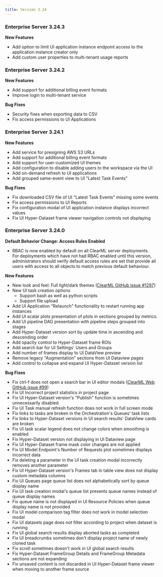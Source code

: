 ```yaml
---
title: Version 3.24
---
```



### Enterprise Server 3.24.3

**New Features**
* Add option to limit UI application instance endpoint access to the application instance creator only
* Add custom user properties to multi-tenant usage reports

### Enterprise Server 3.24.2

**New Features**
* Add support for additional billing event formats
* Improve login to multi-tenant service

**Bug Fixes**
* Security fixes when exporting data to CSV
* Fix access permissions to UI Applications

### Enterprise Server 3.24.1

**New Features**
* Add service for presigning AWS S3 URLs 
* Add support for additional billing event formats
* Add support for user-customized UI themes
* Add configuration to disable adding users to the workspace via the UI
* Add on-demand refresh to UI applications
* Add grouped same-event view to UI "Latest Task Events"

**Bug Fixes**
* Fix downloaded CSV file of UI "Latest Task Events" missing some events 
* Fix access permissions to UI Reports
* Fix configuration modal of UI application instance displays incorrect values
* Fix UI Hyper-Dataset frame viewer navigation controls not displaying 


### Enterprise Server 3.24.0

**Default Behavior Change: Access Rules Enabled**
* RBAC is now enabled by default on all ClearML server deployments.  
  For deployments which have not had RBAC enabled until this version, administrators should verify default access rules are set that provide all users with access to all objects to match previous default behaviour.


**New Features**
* New look and feel: Full light/dark themes  ([ClearML GitHub issue #1297](https://github.com/clearml/clearml/issues/1297))
* New UI task creation options
  * Support bash as well as python scripts
  * Support file upload
* Add UI Application "Relaunch" functionality to restart running app instances
* Add UI scalar plots presentation of plots in sections grouped by metrics.
* Add UI pipeline DAG presentation with pipeline steps grouped into stages
* Add Hyper-Dataset version sort by update time in ascending and descending order
* Add opacity control to Hyper-Dataset frame ROIs 
* Add search bar for UI Settings' Users and Groups
* Add number of frames display to UI DataView preview
* Remove legacy "Augmentation" sections from UI Dataview pages
* Add control to collapse and expand UI Hyper-Dataset version list

**Bug Fixes**
* Fix ctrl-f does not open a search bar in UI editor modals ([ClearML Web GitHub issue #99](https://github.com/clearml/clearml-web/issues/99))
* Fix UI Incorrect project statistics in project page
* Fix UI Hyper-Dataset version's "Publish" function is sometimes unnecessarily disabled 
* Fix UI Task manual refresh function does not work in full screen mode
* Fix links to tasks are broken in the Orchestration's Queues’ task lists
* Fix links to Hyper-Dataset versions in UI search results' DataView cards are broken 
* Fix UI task scalar legend does not change colors when smoothing is enabled 
* Fix Hyper-Dataset version not displaying in UI Dataview page
* Fix UI Hyper-Dataset frame mask color changes are not applied 
* Fix UI Model Endpoint's Number of Requests plot sometimes displays incorrect data
* Fix deleting a parameter in the UI task creation modal incorrectly removes another parameter
* Fix UI Hyper-Dataset version's Frames tab in table view does not display custom metadata columns
* Fix UI Queues page queue list does not alphabetically sort by queue display name 
* Fix UI task creation modal's queue list presents queue names instead of queue display names
* Fix queue name is not displayed in UI Resource Policies when queue display name is not provided
* Fix UI model comparison tag filter does not work in model selection modal
* Fix UI datasets page does not filter according to project when dataset is running 
* Fix UI global search results display aborted tasks as completed
* Fix UI breadcrumbs sometimes don't display project name of newly cloned task
* Fix scroll sometimes doesn't work in UI global search results 
* Fix Hyper-Dataset FrameGroup Details and FrameGroup Metadata sections are not expanding 
* Fix unsaved content is not discarded in UI Hyper-Dataset frame viewer when moving to another frame source
